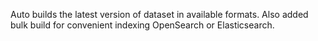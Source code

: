 Auto builds the latest version of dataset in available formats. Also added bulk build for convenient indexing OpenSearch or Elasticsearch.

